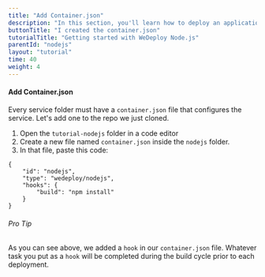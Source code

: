 ```yaml
---
title: "Add Container.json"
description: "In this section, you'll learn how to deploy an application using WeDeploy Node.js."
buttonTitle: "I created the container.json"
tutorialTitle: "Getting started with WeDeploy Node.js"
parentId: "nodejs"
layout: "tutorial"
time: 40
weight: 4
---
```


#### Add Container.json

Every service folder must have a `container.json` file that configures the service. Let's add one to the repo we just cloned.

1. Open the `tutorial-nodejs` folder in a code editor
2. Create a new file named `container.json` inside the `nodejs` folder.
3. In that file, paste this code:

```application/json
{
	"id": "nodejs",
	"type": "wedeploy/nodejs",
	"hooks": {
		"build": "npm install"
	}
}

```

<aside>

###### <span class="icon-16-star"></span> Pro Tip

As you can see above, we added a `hook` in our `container.json` file. Whatever task you put as a `hook` will be completed during the build cycle prior to each deployment.

</aside>
